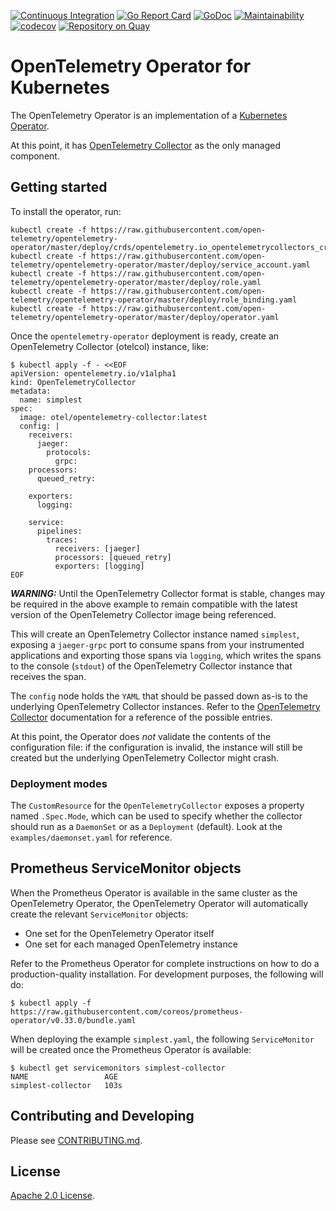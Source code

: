 [![Continuous Integration][github-workflow-img]][github-workflow] [![Go Report Card][goreport-img]][goreport] [![GoDoc][godoc-img]][godoc] [![Maintainability][code-climate-img]][code-climate] [![codecov][codecov-img]][codecov]
[![Repository on Quay](https://quay.io/repository/opentelemetry/opentelemetry-operator/status "Repository on Quay")](https://quay.io/repository/opentelemetry/opentelemetry-operator)

# OpenTelemetry Operator for Kubernetes

The OpenTelemetry Operator is an implementation of a [Kubernetes Operator](https://coreos.com/operators/).

At this point, it has [OpenTelemetry Collector](https://github.com/open-telemetry/opentelemetry-service) as the only managed component.

## Getting started

To install the operator, run:
```
kubectl create -f https://raw.githubusercontent.com/open-telemetry/opentelemetry-operator/master/deploy/crds/opentelemetry.io_opentelemetrycollectors_crd.yaml
kubectl create -f https://raw.githubusercontent.com/open-telemetry/opentelemetry-operator/master/deploy/service_account.yaml
kubectl create -f https://raw.githubusercontent.com/open-telemetry/opentelemetry-operator/master/deploy/role.yaml
kubectl create -f https://raw.githubusercontent.com/open-telemetry/opentelemetry-operator/master/deploy/role_binding.yaml
kubectl create -f https://raw.githubusercontent.com/open-telemetry/opentelemetry-operator/master/deploy/operator.yaml
```

Once the `opentelemetry-operator` deployment is ready, create an OpenTelemetry Collector (otelcol) instance, like:

```console
$ kubectl apply -f - <<EOF
apiVersion: opentelemetry.io/v1alpha1
kind: OpenTelemetryCollector
metadata:
  name: simplest
spec:
  image: otel/opentelemetry-collector:latest
  config: |
    receivers:
      jaeger:
        protocols:
          grpc:
    processors:
      queued_retry:

    exporters:
      logging:

    service:
      pipelines:
        traces:
          receivers: [jaeger]
          processors: [queued_retry]
          exporters: [logging]
EOF
```
**_WARNING:_** Until the OpenTelemetry Collector format is stable, changes may be required in the above example to remain
compatible with the latest version of the OpenTelemetry Collector image being referenced.

This will create an OpenTelemetry Collector instance named `simplest`, exposing a `jaeger-grpc` port to consume spans from your instrumented applications and exporting those spans via `logging`, which writes the spans to the console (`stdout`) of the OpenTelemetry Collector instance that receives the span.

The `config` node holds the `YAML` that should be passed down as-is to the underlying OpenTelemetry Collector instances. Refer to the [OpenTelemetry Collector](https://github.com/open-telemetry/opentelemetry-service) documentation for a reference of the possible entries.

At this point, the Operator does *not* validate the contents of the configuration file: if the configuration is invalid, the instance will still be created but the underlying OpenTelemetry Collector might crash.

### Deployment modes

The `CustomResource` for the `OpenTelemetryCollector` exposes a property named `.Spec.Mode`, which can be used to specify whether the collector should run as a `DaemonSet` or as a `Deployment` (default). Look at the `examples/daemonset.yaml` for reference.

## Prometheus ServiceMonitor objects

When the Prometheus Operator is available in the same cluster as the OpenTelemetry Operator, the OpenTelemetry Operator will automatically create the relevant `ServiceMonitor` objects:

* One set for the OpenTelemetry Operator itself
* One set for each managed OpenTelemetry instance

Refer to the Prometheus Operator for complete instructions on how to do a production-quality installation. For development purposes, the following will do:

```console
$ kubectl apply -f https://raw.githubusercontent.com/coreos/prometheus-operator/v0.33.0/bundle.yaml
```

When deploying the example `simplest.yaml`, the following `ServiceMonitor` will be created once the Prometheus Operator is available:

```console
$ kubectl get servicemonitors simplest-collector
NAME                 AGE
simplest-collector   103s
```

## Contributing and Developing

Please see [CONTRIBUTING.md](CONTRIBUTING.md).

## License
  
[Apache 2.0 License](./LICENSE).

[github-workflow]: https://github.com/open-telemetry/opentelemetry-operator/actions
[github-workflow-img]: https://github.com/open-telemetry/opentelemetry-operator/workflows/Continuous%20Integration/badge.svg
[goreport-img]: https://goreportcard.com/badge/github.com/open-telemetry/opentelemetry-operator
[goreport]: https://goreportcard.com/report/github.com/open-telemetry/opentelemetry-operator
[godoc-img]: https://godoc.org/github.com/open-telemetry/opentelemetry-operator?status.svg
[godoc]: https://godoc.org/github.com/open-telemetry/opentelemetry-operator/pkg/apis/opentelemetry/v1alpha1#OpenTelemetryCollector
[code-climate]: https://codeclimate.com/github/open-telemetry/opentelemetry-operator/maintainability
[code-climate-img]: https://api.codeclimate.com/v1/badges/7bb215eea77fc9c24484/maintainability
[codecov]: https://codecov.io/gh/open-telemetry/opentelemetry-operator
[codecov-img]: https://codecov.io/gh/open-telemetry/opentelemetry-operator/branch/master/graph/badge.svg
